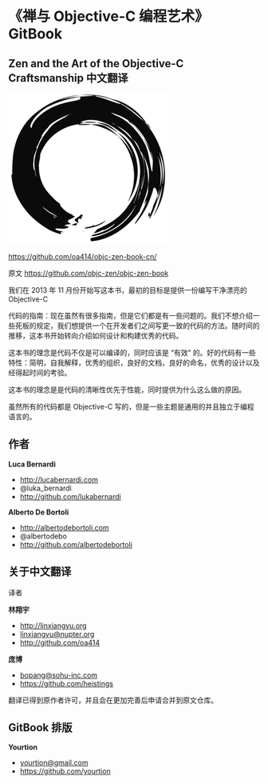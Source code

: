 # 《禅与 Objective-C 编程艺术》 GitBook

## Zen and the Art of the Objective-C Craftsmanship 中文翻译

![](./images/zen-logo-thumb.png)

https://github.com/oa414/objc-zen-book-cn/

原文 <https://github.com/objc-zen/objc-zen-book>

我们在 2013 年 11 月份开始写这本书，最初的目标是提供一份编写干净漂亮的 Objective-C 

代码的指南：现在虽然有很多指南，但是它们都是有一些问题的。我们不想介绍一些死板的规定，我们想提供一个在开发者们之间写更一致的代码的方法。随时间的推移，这本书开始转向介绍如何设计和构建优秀的代码。

这本书的理念是代码不仅是可以编译的，同时应该是 “有效” 的。好的代码有一些特性：简明，自我解释，优秀的组织，良好的文档，良好的命名，优秀的设计以及经得起时间的考验。

这本书的理念是是代码的清晰性优先于性能，同时提供为什么这么做的原因。

虽然所有的代码都是 Objective-C 写的，但是一些主题是通用的并且独立于编程语言的。

##  作者

**Luca Bernardi**

- http://lucabernardi.com
- @luka_bernardi
- http://github.com/lukabernardi

**Alberto De Bortoli**

- http://albertodebortoli.com
- @albertodebo
- http://github.com/albertodebortoli

## 关于中文翻译

译者

**林翔宇**
- http://linxiangyu.org
- linxiangyu@nupter.org
- http://github.com/oa414

**庞博**
- bopang@sohu-inc.com
- https://github.com/heistings

翻译已得到原作者许可，并且会在更加完善后申请合并到原文仓库。

## GitBook 排版

**Yourtion**
- yourtion@gmail.com
- https://github.com/yourtion
